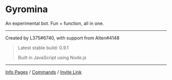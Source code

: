 # Gyromina

An experimental bot.
Fun + function, all in one.

***

Created by L375#6740, with support from Alten#4148

> Latest stable build: 0.9.1
>
> Built in JavaScript using Node.js

***

[Info Pages](https://lx375.weebly.com/gyromina) / [Commands](https://lx375.weebly.com/gyromina-commands) / [Invite Link](https://discordapp.com/oauth2/authorize?client_id=490590334758420481&permissions=1141234752&scope=bot)